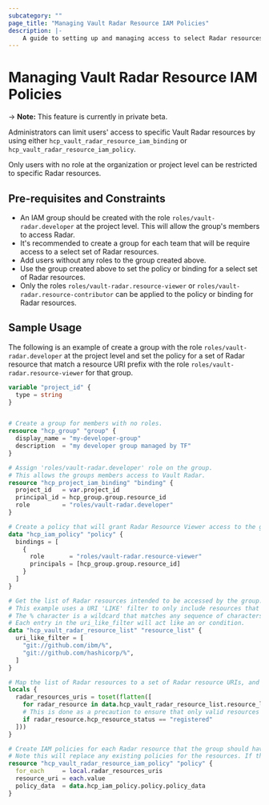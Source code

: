 ```yaml
---
subcategory: ""
page_title: "Managing Vault Radar Resource IAM Policies"
description: |-
    A guide to setting up and managing access to select Radar resources.
---
```


# Managing Vault Radar Resource IAM Policies

-> **Note:** This feature is currently in private beta.

Administrators can limit users' access to specific Vault Radar resources by using either `hcp_vault_radar_resource_iam_binding` or `hcp_vault_radar_resource_iam_policy`.

Only users with no role at the organization or project level can be restricted to specific Radar resources.

## Pre-requisites and Constraints
* An IAM group should be created with the role `roles/vault-radar.developer` at the project level. This will allow the group's members to access Radar.
* It's recommended to create a group for each team that will be require access to a select set of Radar resources.
* Add users without any roles to the group created above.
* Use the group created above to set the policy or binding for a select set of Radar resources.
* Only the roles `roles/vault-radar.resource-viewer` or `roles/vault-radar.resource-contributor` can be applied to the policy or binding for Radar resources.

## Sample Usage
The following is an example of create a group with the role `roles/vault-radar.developer` at the project level and set the policy for a set of Radar resource that match a resource URI prefix with the role `roles/vault-radar.resource-viewer` for that group.

```terraform
variable "project_id" {
  type = string
}


# Create a group for members with no roles.
resource "hcp_group" "group" {
  display_name = "my-developer-group"
  description  = "my developer group managed by TF"
}

# Assign 'roles/vault-radar.developer' role on the group.
# This allows the groups members access to Vault Radar.
resource "hcp_project_iam_binding" "binding" {
  project_id   = var.project_id
  principal_id = hcp_group.group.resource_id
  role         = "roles/vault-radar.developer"
}

# Create a policy that will grant Radar Resource Viewer access to the group.
data "hcp_iam_policy" "policy" {
  bindings = [
    {
      role       = "roles/vault-radar.resource-viewer"
      principals = [hcp_group.group.resource_id]
    }
  ]
}

# Get the list of Radar resources intended to be accessed by the group.
# This example uses a URI 'LIKE' filter to only include resources that start with "git://github.com/ibm/" or "git://github.com/hashicorp/".
# The % character is a wildcard that matches any sequence of characters.
# Each entry in the uri_like_filter will act like an or condition.
data "hcp_vault_radar_resource_list" "resource_list" {
  uri_like_filter = [
    "git://github.com/ibm/%",
    "git://github.com/hashicorp/%",
  ]
}

# Map the list of Radar resources to a set of Radar resource URIs, and filter out any resources that are not registered.
locals {
  radar_resources_uris = toset(flatten([
    for radar_resource in data.hcp_vault_radar_resource_list.resource_list.resources : radar_resource.uri
    # This is done as a precaution to ensure that only valid resources are processed.
    if radar_resource.hcp_resource_status == "registered"
  ]))
}

# Create IAM policies for each Radar resource that the group should have access to.
# Note this will replace any existing policies for the resources. If that is not desired, consider using `hcp_vault_radar_resource_iam_binding` instead.
resource "hcp_vault_radar_resource_iam_policy" "policy" {
  for_each     = local.radar_resources_uris
  resource_uri = each.value
  policy_data  = data.hcp_iam_policy.policy.policy_data
}
```
